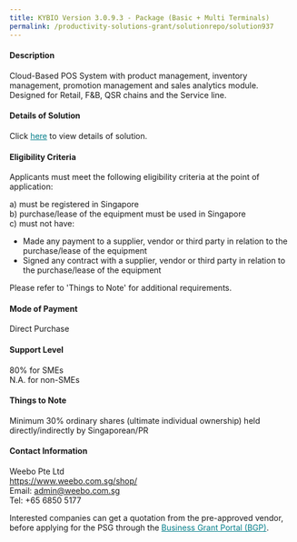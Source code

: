 ```yaml
---
title: KYBIO Version 3.0.9.3 - Package (Basic + Multi Terminals)
permalink: /productivity-solutions-grant/solutionrepo/solution937
---
```


#### Description

Cloud-Based POS System with product management, inventory management, promotion management and sales analytics module. Designed for Retail, F&B, QSR chains and the Service line.


#### Details of Solution

Click <a href='https://govassist.gobusiness.gov.sg/images/psg/Weebo_20200141_Annex_3_20200625151603_Part_3.pdf' style='color:#037e8a'>here</a> to view details of solution.

#### Eligibility Criteria

Applicants must meet the following eligibility criteria at the point of application:

a) must be registered in Singapore <br>
b) purchase/lease of the equipment must be used in Singapore <br>
c) must not have:
- Made any payment to a supplier, vendor or third party in relation to the purchase/lease of the equipment
- Signed any contract with a supplier, vendor or third party in relation to the purchase/lease of the equipment

Please refer to 'Things to Note' for additional requirements.

#### Mode of Payment
Direct Purchase

#### Support Level
80% for SMEs <br>
N.A. for non-SMEs

#### Things to Note
Minimum 30% ordinary shares (ultimate individual ownership) held directly/indirectly by Singaporean/PR

#### Contact Information
Weebo Pte Ltd<br>https://www.weebo.com.sg/shop/<br>Email: admin@weebo.com.sg<br>Tel: +65 6850 5177

Interested companies can get a quotation from the pre-approved vendor, before applying for the PSG through the <a target='_blank' style='color:#037e8a' href='https://www.businessgrants.gov.sg/'>Business Grant Portal (BGP)</a>.
